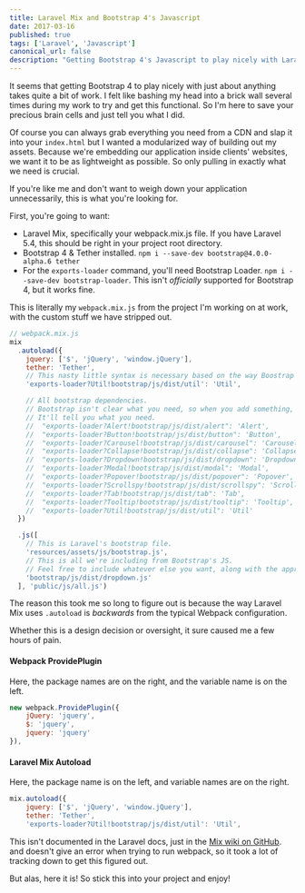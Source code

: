```yaml
---
title: Laravel Mix and Bootstrap 4's Javascript
date: 2017-03-16
published: true
tags: ['Laravel', 'Javascript']
canonical_url: false
description: "Getting Bootstrap 4's Javascript to play nicely with Laravel's build system."
---
```


It seems that getting Bootstrap 4 to play nicely with just about anything takes quite a bit of work. I felt like bashing my head into a brick wall several times during my work to try and get this functional. So I'm here to save your precious brain cells and just tell you what I did.

Of course you can always grab everything you need from a CDN and slap it into your `index.html` but I wanted a modularized way of building out my assets. Because we're embedding our application inside clients' websites, we want it to be as lightweight as possible. So only pulling in exactly what we need is crucial.

If you're like me and don't want to weigh down your application unnecessarily, this is what you're looking for.

First, you're going to want:

* Laravel Mix, specifically your webpack.mix.js file. If you have Laravel 5.4, this should be right in your project root directory.
* Bootstrap 4 & Tether installed. `npm i --save-dev bootstrap@4.0.0-alpha.6 tether`
* For the `exports-loader` command, you'll need Bootstrap Loader. `npm i --save-dev bootstrap-loader`. This isn't *officially* supported for Bootstrap 4, but it works fine.

This is literally my `webpack.mix.js` from the project I'm working on at work, with the custom stuff we have stripped out.

```javascript
// webpack.mix.js
mix  
  .autoload({
    jquery: ['$', 'jQuery', 'window.jQuery'],
    tether: 'Tether',
    // This nasty little syntax is necessary based on the way Boostrap is packaged.
    'exports-loader?Util!bootstrap/js/dist/util': 'Util',

    // All bootstrap dependencies.
    // Bootstrap isn't clear what you need, so when you add something, check console for errors.
    // It'll tell you what you need.
    //  "exports-loader?Alert!bootstrap/js/dist/alert": 'Alert',
    //  "exports-loader?Button!bootstrap/js/dist/button": 'Button',
    //  "exports-loader?Carousel!bootstrap/js/dist/carousel": 'Carousel',
    //  "exports-loader?Collapse!bootstrap/js/dist/collapse": 'Collapse',
    //  "exports-loader?Dropdown!bootstrap/js/dist/dropdown": 'Dropdown',
    //  "exports-loader?Modal!bootstrap/js/dist/modal": 'Modal',
    //  "exports-loader?Popover!bootstrap/js/dist/popover": 'Popover',
    //  "exports-loader?Scrollspy!bootstrap/js/dist/scrollspy": 'Scrollspy',
    //  "exports-loader?Tab!bootstrap/js/dist/tab": 'Tab',
    //  "exports-loader?Tooltip!bootstrap/js/dist/tooltip": 'Tooltip',
    //  "exports-loader?Util!bootstrap/js/dist/util": 'Util'
  })

  .js([
    // This is Laravel's bootstrap file.
    'resources/assets/js/bootstrap.js',
    // This is all we're including from Bootstrap's JS.
    // Feel free to include whatever else you want, along with the appropriate dependencies.
    'bootstrap/js/dist/dropdown.js'
  ], 'public/js/all.js')

```
The reason this took me so long to figure out is because the way Laravel Mix uses `.autoload` is *backwards* from the typical Webpack configuration.

Whether this is a design decision or oversight, it sure caused me a few hours of pain.

#### Webpack ProvidePlugin
Here, the package names are on the right, and the variable name is on the left.

```javascript
new webpack.ProvidePlugin({  
    jQuery: 'jquery',
    $: 'jquery',
    jquery: 'jquery'
}),
```

#### Laravel Mix Autoload
Here, the package name is on the left, and variable names are on the right.

```javascript
mix.autoload({  
    jquery: ['$', 'jQuery', 'window.jQuery'],
    tether: 'Tether',
    'exports-loader?Util!bootstrap/js/dist/util': 'Util',
```

This isn't documented in the Laravel docs, just in the [Mix wiki on GitHub](https://github.com/JeffreyWay/laravel-mix/blob/master/docs/autoloading.md). and doesn't give an error when trying to run webpack, so it took a lot of tracking down to get this figured out.

But alas, here it is! So stick this into your project and enjoy!
